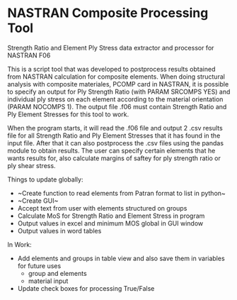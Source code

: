 # NASTRAN Composite Processing Tool
Strength Ratio and Element Ply Stress data extractor and processor for NASTRAN F06 

This is a script tool that was developed to postprocess results obtained 
from NASTRAN calculation for composite elements. When doing structural analysis with composite materiales, PCOMP card in NASTRAN, it is possible to specify an output for Ply Strength Ratio (with PARAM SRCOMPS YES) and individual ply stress on each element according to the material orientation (PARAM NOCOMPS 1). The output file .f06 must contain Strength Ratio and Ply Element Stresses for this tool to work. 

When the program starts, it will read the .f06 file and output 2 .csv results file for all Strength Ratio and Ply Element Stresses that it has found in the input file. After that it can also postprocess the .csv files using the pandas module to obtain results. The user can specify certain elements that he wants results for, also calculate margins of saftey for ply strength ratio or ply shear stress. 

Things to update globally:
- ~Create function to read elements from Patran format to list in python~
- ~Create GUI~ 
- Accept text from user with elements structured on groups
- Calculate MoS for Strength Ratio and Element Stress in program
- Output values in excel and minimum MOS global in GUI window
- Output values in word tables 

In Work:
- Add elements and groups in table view and also save them in variables for future uses
	- group and elements
	- material input
- Update check boxes for processing True/False


